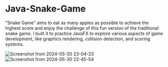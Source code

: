 # Java-Snake-Game
"Snake Game" aims to eat as many apples as possible to achieve the highest score and enjoy the challenge of this fun version of the traditional snake game. I built it to practice JavaFX to explore various aspects of game development, like graphics rendering, collision detection, and scoring systems.

![Screenshot from 2024-05-30 23-04-23](https://github.com/Asmaa-Elkilany/Java-Snake-Game/assets/167666939/ce5e5018-aff8-4464-bd98-423b10836d69)
![Screenshot from 2024-05-30 22-45-54](https://github.com/Asmaa-Elkilany/Java-Snake-Game/assets/167666939/1881c047-ea94-4c5c-a7c5-46c4ece766ca)

